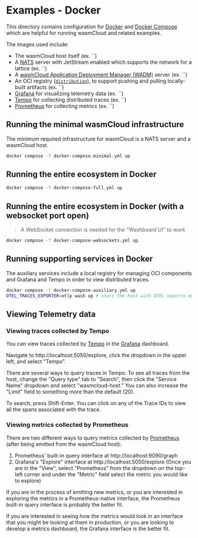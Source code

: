 # Examples - Docker

This directory contains configuration for [Docker][docker] and [Docker Compose][docker-compose] which are helpful for running wasmCloud and related examples. 

The images used include:

- The wasmCloud host itself (ex. ``)
- A [NATS](https://nats.io) server with JetStream enabled which supports the network for a lattice (ex. ``)
- A [wasmCloud Application Deployment Manager (WADM)](/docs/category/declarative-application-deployment-wadm) server (ex. ``)
- An OCI registry ([`distribution`][distribution]), to support pushing and pulling locally-built artifacts (ex. ``)
- [Grafana][grafana] for visualizing telemetry data (ex. ``)
- [Tempo](https://grafana.com/oss/tempo/) for collecting distributed traces (ex. ``)
- [Prometheus][prometheus] for collecting metrics (ex. ``)

[docker]: https://docs.docker.com/engine
[docker-compose]: https://docs.docker.com/compose
[distribution]: https://github.com/docker/distribution
[tempo]: https://grafana.com/oss/tempo
[grafana]: https://grafana.com/oss/grafana
[prometheus]: https://prometheus.com/oss/prometheus

## Running the minimal wasmCloud infrastructure

The minimum required infrastructure for wasmCloud is a NATS server and a wasmCloud host.

```bash
docker compose -f docker-compose.minimal.yml up
```

## Running the entire ecosystem in Docker

```bash
docker compose -f docker-compose-full.yml up
```

## Running the entire ecosystem in Docker (with a websocket port open)
> A WebSocket connection is needed for the "Washboard UI" to work

```bash
docker compose -f docker-compose-websockets.yml up
```

## Running supporting services in Docker
The auxiliary services include a local registry for managing OCI components and Grafana and Tempo in order to view distributed traces.

```bash
docker compose -f docker-compose-auxiliary.yml up
OTEL_TRACES_EXPORTER=otlp wash up # start the host with OTEL exports enabled
```

## Viewing Telemetry data

### Viewing traces collected by Tempo

You can view traces collected by [Tempo][tempo] in the [Grafana][grafana] dashboard.

Navigate to http://localhost:5050/explore, click the dropdown in the upper left, and select "Tempo".

There are several ways to query traces in Tempo. To see all traces from the host, change the "Query type" tab to "Search", then click the "Service Name" dropdown and select "wasmcloud-host." You can also increase the "Limit" field to something more than the default (20).

To search, press Shift-Enter. You can click on any of the Trace IDs to view all the spans associated with the trace.

### Viewing metrics collected by Prometheus

There are two different ways to query metrics collected by [Prometheus][prometheus] (after being emitted from the wasmCloud host):

1. Prometheus' built-in query interface at http://localhost:9090/graph
2. Grafana's "Explore" interface at http://localhost:5050/explore (Once you are in the "View", select "Prometheus" from the dropdown on the top-left corner and under the "Metric" field select the metric you would like to explore)

If you are in the process of emitting new metrics, or you are interested in exploring the metrics in a Prometheus-native interface, the Prometheus built-in query interface is probably the better fit.

If you are interested in seeing how the metrics would look in an interface that you might be looking at them in production, or you are looking to develop a metrics dashboard, the Grafana interface is the better fit.
